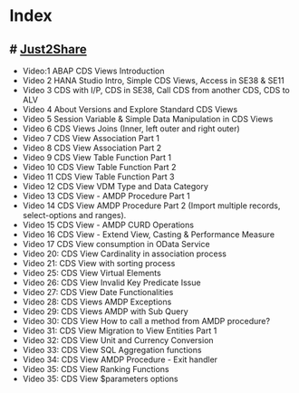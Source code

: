 # Index

## # [Just2Share](https://www.youtube.com/@just2shareji/playlists)
- Video:1 ABAP CDS Views Introduction
- Video 2 HANA Studio Intro, Simple CDS Views, Access in SE38 & SE11
- Video 3 CDS with I/P, CDS in SE38, Call CDS from another CDS, CDS to ALV
- Video 4 About Versions and Explore Standard CDS Views
- Video 5 Session Variable & Simple Data Manipulation in CDS Views
- Video 6 CDS Views Joins (Inner, left outer and right outer)
- Video 7 CDS View Association Part 1
- Video 8 CDS View Association Part 2
- Video 9 CDS View Table Function Part 1
- Video 10 CDS View Table Function Part 2
- Video 11 CDS View Table Function Part 3
- Video 12 CDS View VDM Type and Data Category
- Video 13 CDS View - AMDP Procedure Part 1
- Video 14 CDS View AMDP Procedure Part 2 (Import multiple records, select-options and ranges).
- Video 15 CDS View - AMDP CURD Operations
- Video 16 CDS View - Extend View, Casting & Performance Measure
- Video 17 CDS View consumption in OData Service
- Video 20: CDS View Cardinality in association process
- Video 21: CDS View with sorting process
- Video 25: CDS View Virtual Elements
- Video 26: CDS View Invalid Key Predicate Issue
- Video 27: CDS View Date Functionalities
- Video 28: CDS Views AMDP Exceptions
- Video 29: CDS Views AMDP with Sub Query
- Video 30: CDS View How to call a method from AMDP procedure?
- Video 31: CDS View Migration to View Entities Part 1
- Video 32: CDS View Unit and Currency Conversion
- Video 33: CDS View SQL Aggregation functions
- Video 34: CDS View AMDP Procedure - Exit handler
- Video 35: CDS View Ranking Functions
- Video 35: CDS View $parameters options

